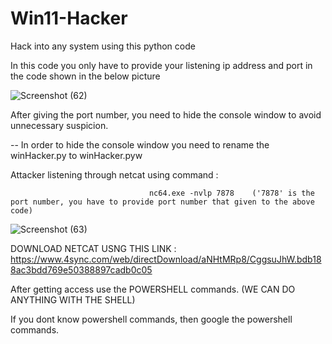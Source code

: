 # Win11-Hacker
Hack into any system using this python code

In this code you only have to provide your listening ip address and port in the code shown in the below picture

![Screenshot (62)](https://user-images.githubusercontent.com/92925838/189038885-38f968fc-4c60-43d2-9d89-fe756b554261.png)

After giving the port number, you need to hide the console window to avoid unnecessary suspicion.

-- In order to hide the console window you need to rename the  winHacker.py to winHacker.pyw 

Attacker listening through netcat using command :

                                   nc64.exe -nvlp 7878    ('7878' is the port number, you have to provide port number that given to the above code)
                                   
![Screenshot (63)](https://user-images.githubusercontent.com/92925838/189040210-c8176f0c-9c0d-475d-8ced-33a1bce53f8b.png)
                                          
DOWNLOAD NETCAT USNG THIS LINK : https://www.4sync.com/web/directDownload/aNHtMRp8/CggsuJhW.bdb188ac3bdd769e50388897cadb0c05

After getting access use the POWERSHELL commands. (WE CAN DO ANYTHING WITH THE SHELL)

If you dont know powershell commands, then google the powershell commands.
